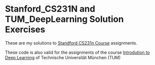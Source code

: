 # Stanford_CS231N and TUM_DeepLearning Solution Exercises
These are my solutions to [Standford CS231n Course](http://cs231n.stanford.edu/) assignments.

These code is also valid for the assignments of the course [Introdution to Deep Learning](https://dvl.in.tum.de/teaching/i2dl-ws18/) of Technische Universität München (TUM)
